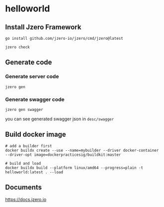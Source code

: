 # helloworld

## Install Jzero Framework

```shell
go install github.com/jzero-io/jzero/cmd/jzero@latest

jzero check
```

## Generate code

### Generate server code

```shell
jzero gen
```

### Generate swagger code

```shell
jzero gen swagger
```

you can see generated swagger json in `desc/swagger`

## Build docker image

```shell
# add a builder first
docker buildx create --use --name=mybuilder --driver docker-container --driver-opt image=dockerpracticesig/buildkit:master

# build and load
docker buildx build --platform linux/amd64 --progress=plain -t helloworld:latest . --load
```

## Documents

https://docs.jzero.io
